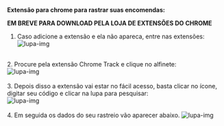 <strong>Extensão para chrome para rastrar suas encomendas:</strong> <br>

<strong>EM BREVE PARA DOWNLOAD PELA LOJA DE EXTENSÕES DO CHROME</strong> <br>

1. Caso adicione a extensão e ela não apareca, entre nas extensões: <br>
<img src="assets/passo1.jpeg" alt="lupa-img"><br>
<br>
2. Procure pela extensão Chrome Track e clique no alfinete: <br>
<img src="assets/passo2.jpeg" alt="lupa-img"><br>
<br>
3. Depois disso a extensão vai estar no fácil acesso, basta clicar no ícone, digitar seu código e clicar na lupa para pesquisar: <br>
<img src="assets/passo3.jpeg" alt="lupa-img"><br>
<br>
4. Em seguida os dados do seu rastreio vão aparecer abaixo.
<img src="assets/passo4.jpeg" alt="lupa-img"><br>
